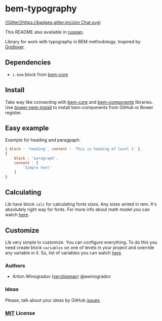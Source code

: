 # bem-typography

[![Gitter](https://badges.gitter.im/Join Chat.svg)](https://gitter.im/verybigman/bem-typography?utm_source=badge&utm_medium=badge&utm_campaign=pr-badge&utm_content=badge)

This README also available in [russian](https://github.com/verybigman/bem-content/blob/master/README.ru.md).

Library for work with typography in BEM methodology. Inspired by [Gridlover](http://www.gridlover.net/app/).

## Dependencies

- `i-bem` block from [bem-core](https//github.com/bem/bem-core)

## Install

Take way like connecting with [bem-core](https//github.com/bem/bem-core)
and [bem-components](https//github.com/bem/bem-components) libraries.
Use [bower-npm-install](https://github.com/arikon/bower-npm-install) to install bem-components from GitHub or Bower register.

## Easy example

Example for heading and paragpaph.

``` javascript
{ block : 'heading', content : 'This is heading of level 1' },
{
    block : 'paragraph',
    content : [
        'Simple text'
    ]
}
```

## Calculating

Lib have block `calc` for calculating fonts sizes. Any sizes writed in rem. It's absolutely right way for fonts. For more info about math model you can watch [here](https://github.com/verybigman/bem-content/blob/master/common.blocks/calc/calc.en.md).

## Customize

Lib very simple to customize. You can configure everything.
To do this you need create block `variables` on one of levels in your project and override any variable in it. So, list of variables you can watch [here](https://github.com/verybigman/bem-content/blob/master/common.blocks/variables/variables.styl).

### Authors

- Anton Winogradov ([verybigman](https://github.com/verybigman)) @awinogradov

### Ideas

Please, talk about your ideas by GitHub [issues](https://github.com/verybigman/bem-typography/issues).

### [MIT](http://en.wikipedia.org/wiki/MIT_License) License

